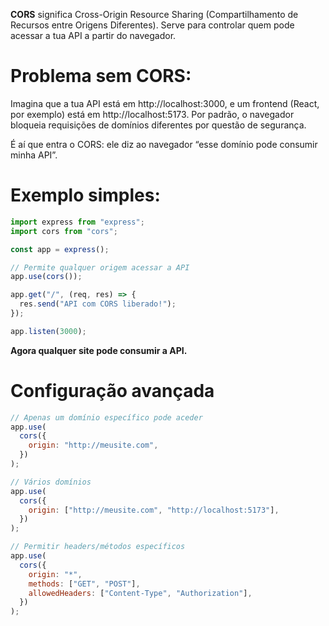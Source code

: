 **CORS** significa Cross-Origin Resource Sharing (Compartilhamento de Recursos entre Origens Diferentes).
Serve para controlar quem pode acessar a tua API a partir do navegador.

# Problema sem CORS:

Imagina que a tua API está em http://localhost:3000, e um frontend (React, por exemplo) está em http://localhost:5173.
Por padrão, o navegador bloqueia requisições de domínios diferentes por questão de segurança.

É aí que entra o CORS: ele diz ao navegador “esse domínio pode consumir minha API”.

# Exemplo simples:

```javascript
import express from "express";
import cors from "cors";

const app = express();

// Permite qualquer origem acessar a API
app.use(cors());

app.get("/", (req, res) => {
  res.send("API com CORS liberado!");
});

app.listen(3000);
```

**Agora qualquer site pode consumir a API.**

# Configuração avançada

```javascript
// Apenas um domínio específico pode aceder
app.use(
  cors({
    origin: "http://meusite.com",
  })
);

// Vários domínios
app.use(
  cors({
    origin: ["http://meusite.com", "http://localhost:5173"],
  })
);

// Permitir headers/métodos específicos
app.use(
  cors({
    origin: "*",
    methods: ["GET", "POST"],
    allowedHeaders: ["Content-Type", "Authorization"],
  })
);
```
